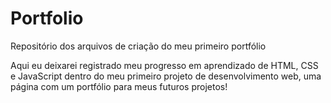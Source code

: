 # Portfolio
Repositório dos arquivos de criação do meu primeiro portfólio

Aqui eu deixarei registrado meu progresso em aprendizado de HTML, CSS e JavaScript dentro do meu primeiro projeto de desenvolvimento web,
uma página com um portfólio para meus futuros projetos!
